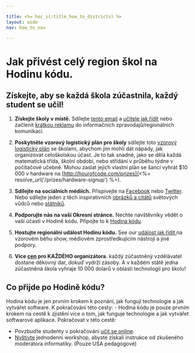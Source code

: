 ```yaml
---

title: <%= hoc_s(:title_how_to_districts) %>
layout: wide
nav: how_to_nav

---
```



# Jak přivést celý region škol na Hodinu kódu.

## Získejte, aby se každá škola zúčastnila, každý student se učil!

  1. **Získejte školy v místě.** Sdílejte [tento email](<%= resolve_url('/promote/resources#sample-emails') %>) a [učitele jak řídit](<%= resolve_url('/how-to') %>) nebo začlenit [krátkou reklamu](<%= resolve_url('/promote/stats') %>) do informačních zpravodajů/regionálních komunikací.

  2. **Poskytněte vzorový logistický plán pro školy** sdílejte toto [vzorový logistický plán](<%= localized_file('/files/HOC_Logistics_plan.pdf') %>) se školami, abychom jim mohli dát nápady, jak organizovat celoškolskou účast. Je to tak snadné, jako se dělá každá matematická třída, školní období, nebo střídání v průběhu týdne v počítačové učebně. Mohou zaslat jejich vlastní plán se šancí vyhrát $10 000 v hardware na [http://hourofcode.com/prizes](<%= resolve_url('/prizes/hardware-signup') %>).

  3. **Sdílejte na sociálních médiích.** Přispívejte na [Facebook](https://www.facebook.com/sharer/sharer.php?u=http%3A%2F%2Fhourofcode.com%2Fus) nebo [Twitter](https://twitter.com/intent/tweet?url=http%3A%2F%2Fhourofcode.com&text=I%27m%20participating%20in%20this%20year%27s%20%23HourOfCode%2C%20are%20you%3F%20%40codeorg&original_referer=https%3A%2F%2Fwww.google.com%2Furl%3Fq%3Dhttps%253A%252F%252Ftwitter.com%252Fshare%253Fhashtags%253D%2526amp%253Brelated%253Dcodeorg%2526amp%253Btext%253DI%252527m%252Bparticipating%252Bin%252Bthis%252Byear%252527s%252B%252523HourOfCode%25252C%252Bare%252Byou%25253F%252B%252540codeorg%2526amp%253Burl%253Dhttp%25253A%25252F%25252Fhourofcode.com%26sa%3DD%26sntz%3D1%26usg%3DAFQjCNE1GLTUbKZfMlEh9Aj5w0iswz6PYQ&related=codeorg&hashtags=). Nebo sdílejte jeden z těch inspirativních [obrázků a citátů](<%= resolve_url('/promote/resources#social') %>) světových vůdců nebo [státníků](<%= resolve_url('/promote/stats') %>).

  4. **Podporujte nás na vaší Okresní stránce.** Nechte navštěvníky vědět o vaší účasti v Hodině kódu. Připojte to k [Hodina kódu](<%= resolve_url('/') %>).

  5. **Hostujte regionální událost Hodinu kódu.** See our [událost jak řídit ](<%= resolve_url('/how-to/events') %>) na vzorovém běhu show, médiovém zprostředkujícím nástroji a jiné podpory.

  6. **Více [cen](<%= resolve_url('/prizes') %>) pro KAŽDÉHO organizátora.** každý zúčastněný vzdělávatel dostane děkovný dar, dokuď vydrží zásoby. A v každém státě jedna zúčastněná škola vyhraje 10 000 dolarů v oblasti technologií pro školu!

## Co přijde po Hodině kódu?

Hodina kódu je jen prvním krokem k poznání, jak fungují technologie a jak vytvářet software. K pokračování této cesty: - Hodina kódu je pouze prvním krokem na cestě k zjistění více o tom, jak funguje technologie a jak vytvářet softwarové aplikace. Pokračovat v této cestě:

  * Povzbuďte studenty v pokračování [učit se online](<%= resolve_url('https://code.org/learn/beyond') %>).
  * [Nvštivte](<%= resolve_url('https://code.org/professional-development-workshops') %>) jednodenní workshop, abyste získali instrukce od zkušeného moderátora informatiky. (Pouze USA pedagogové)

